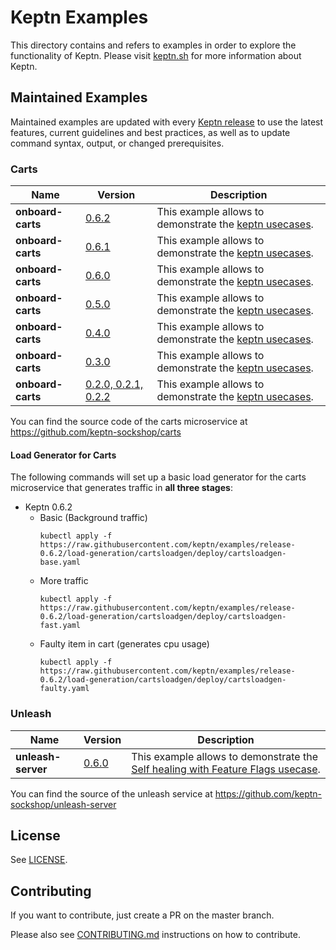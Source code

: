 # Keptn Examples

This directory contains and refers to examples in order to explore the functionality of Keptn. Please visit [keptn.sh](https://keptn.sh) for more information about Keptn.

## Maintained Examples

Maintained examples are updated with every [Keptn release](https://github.com/keptn/examples/releases) to use the latest features, current guidelines and best practices, as well as to update command syntax, output, or changed prerequisites.

<!-- See [Example Guidelines](guidelines.md) for a description of what goes
in this directory, and what examples should contain. -->

### Carts

|Name | Version | Description | 
------------- | ------------- | ------------ |
| **onboard-carts** | [0.6.2](https://github.com/keptn/examples/tree/release-0.6.2) | This example allows to demonstrate the [keptn usecases](https://keptn.sh/docs/0.6.0/usecases/). |
| **onboard-carts** | [0.6.1](https://github.com/keptn/examples/tree/release-0.6.1) | This example allows to demonstrate the [keptn usecases](https://keptn.sh/docs/0.6.0/usecases/). |
| **onboard-carts** | [0.6.0](https://github.com/keptn/examples/tree/release-0.6.0) | This example allows to demonstrate the [keptn usecases](https://keptn.sh/docs/0.6.0/usecases/). |
| **onboard-carts** | [0.5.0](https://github.com/keptn/examples/tree/release-0.5.0) | This example allows to demonstrate the [keptn usecases](https://keptn.sh/docs/0.5.0/usecases/). |
| **onboard-carts** | [0.4.0](https://github.com/keptn/examples/tree/release-0.4.0) | This example allows to demonstrate the [keptn usecases](https://keptn.sh/docs/0.4.0/usecases/). |
| **onboard-carts** | [0.3.0](https://github.com/keptn/examples/tree/release-0.3.0) | This example allows to demonstrate the [keptn usecases](https://keptn.sh/docs/0.3.0/usecases/). |
| **onboard-carts** | [0.2.0, 0.2.1, 0.2.2](https://github.com/keptn/examples/tree/release-0.2.0) | This example allows to demonstrate the [keptn usecases](https://keptn.sh/docs/0.2.2/usecases/). |

You can find the source code of the carts microservice at https://github.com/keptn-sockshop/carts

#### Load Generator for Carts

The following commands will set up a basic load generator for the carts microservice that generates traffic in **all three stages**:

* Keptn 0.6.2
  * Basic (Background traffic)
    ```console
    kubectl apply -f https://raw.githubusercontent.com/keptn/examples/release-0.6.2/load-generation/cartsloadgen/deploy/cartsloadgen-base.yaml
    ```
  * More traffic
    ```console
    kubectl apply -f https://raw.githubusercontent.com/keptn/examples/release-0.6.2/load-generation/cartsloadgen/deploy/cartsloadgen-fast.yaml
    ```
  * Faulty item in cart (generates cpu usage)
    ```console
    kubectl apply -f https://raw.githubusercontent.com/keptn/examples/release-0.6.2/load-generation/cartsloadgen/deploy/cartsloadgen-faulty.yaml
    ```

### Unleash

|Name | Version | Description | 
------------- | ------------- | ------------ |
| **unleash-server** | [0.6.0](https://github.com/keptn/examples/tree/release-0.6.0) | This example allows to demonstrate the [Self healing with Feature Flags usecase](https://keptn.sh/docs/0.6.0/usecases/self-healing-with-keptn/dynatrace-unleash/). |

You can find the source of the unleash service at https://github.com/keptn-sockshop/unleash-server

## License

See [LICENSE](LICENSE).

## Contributing

If you want to contribute, just create a PR on the master branch.

Please also see [CONTRIBUTING.md](CONTRIBUTING.md) instructions on how to contribute.
